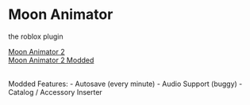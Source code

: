 # Moon Animator
the roblox plugin

<a href="https://www.roblox.com/library/4725618216">
  Moon Animator 2
</a><br>
<a href="https://www.roblox.com/library/13348928931">
  Moon Animator 2 Modded
</a><br><br>

<p>Modded Features:
- Autosave (every minute)
- Audio Support (buggy)
- Catalog / Accessory Inserter
</p>
